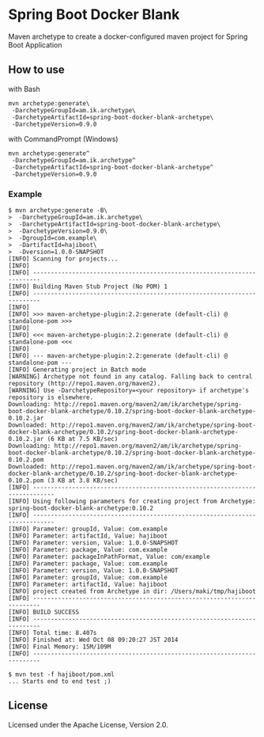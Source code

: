 # Spring Boot Docker Blank

Maven archetype to create a docker-configured maven project for Spring Boot Application

## How to use

with Bash

    mvn archetype:generate\
     -DarchetypeGroupId=am.ik.archetype\
     -DarchetypeArtifactId=spring-boot-docker-blank-archetype\
     -DarchetypeVersion=0.9.0

with CommandPrompt (Windows)

    mvn archetype:generate^
     -DarchetypeGroupId=am.ik.archetype^
     -DarchetypeArtifactId=spring-boot-docker-blank-archetype^
     -DarchetypeVersion=0.9.0

### Example

```
$ mvn archetype:generate -B\
>  -DarchetypeGroupId=am.ik.archetype\
>  -DarchetypeArtifactId=spring-boot-docker-blank-archetype\
>  -DarchetypeVersion=0.9.0\
>  -DgroupId=com.example\
>  -DartifactId=hajiboot\
>  -Dversion=1.0.0-SNAPSHOT
[INFO] Scanning for projects...
[INFO]
[INFO] ------------------------------------------------------------------------
[INFO] Building Maven Stub Project (No POM) 1
[INFO] ------------------------------------------------------------------------
[INFO]
[INFO] >>> maven-archetype-plugin:2.2:generate (default-cli) @ standalone-pom >>>
[INFO]
[INFO] <<< maven-archetype-plugin:2.2:generate (default-cli) @ standalone-pom <<<
[INFO]
[INFO] --- maven-archetype-plugin:2.2:generate (default-cli) @ standalone-pom ---
[INFO] Generating project in Batch mode
[WARNING] Archetype not found in any catalog. Falling back to central repository (http://repo1.maven.org/maven2).
[WARNING] Use -DarchetypeRepository=<your repository> if archetype's repository is elsewhere.
Downloading: http://repo1.maven.org/maven2/am/ik/archetype/spring-boot-docker-blank-archetype/0.10.2/spring-boot-docker-blank-archetype-0.10.2.jar
Downloaded: http://repo1.maven.org/maven2/am/ik/archetype/spring-boot-docker-blank-archetype/0.10.2/spring-boot-docker-blank-archetype-0.10.2.jar (6 KB at 7.5 KB/sec)
Downloading: http://repo1.maven.org/maven2/am/ik/archetype/spring-boot-docker-blank-archetype/0.10.2/spring-boot-docker-blank-archetype-0.10.2.pom
Downloaded: http://repo1.maven.org/maven2/am/ik/archetype/spring-boot-docker-blank-archetype/0.10.2/spring-boot-docker-blank-archetype-0.10.2.pom (3 KB at 3.8 KB/sec)
[INFO] ----------------------------------------------------------------------------
[INFO] Using following parameters for creating project from Archetype: spring-boot-docker-blank-archetype:0.10.2
[INFO] ----------------------------------------------------------------------------
[INFO] Parameter: groupId, Value: com.example
[INFO] Parameter: artifactId, Value: hajiboot
[INFO] Parameter: version, Value: 1.0.0-SNAPSHOT
[INFO] Parameter: package, Value: com.example
[INFO] Parameter: packageInPathFormat, Value: com/example
[INFO] Parameter: package, Value: com.example
[INFO] Parameter: version, Value: 1.0.0-SNAPSHOT
[INFO] Parameter: groupId, Value: com.example
[INFO] Parameter: artifactId, Value: hajiboot
[INFO] project created from Archetype in dir: /Users/maki/tmp/hajiboot
[INFO] ------------------------------------------------------------------------
[INFO] BUILD SUCCESS
[INFO] ------------------------------------------------------------------------
[INFO] Total time: 8.407s
[INFO] Finished at: Wed Oct 08 09:20:27 JST 2014
[INFO] Final Memory: 15M/109M
[INFO] ------------------------------------------------------------------------

$ mvn test -f hajiboot/pom.xml
... Starts end to end test ;)
```

## License

Licensed under the Apache License, Version 2.0.
